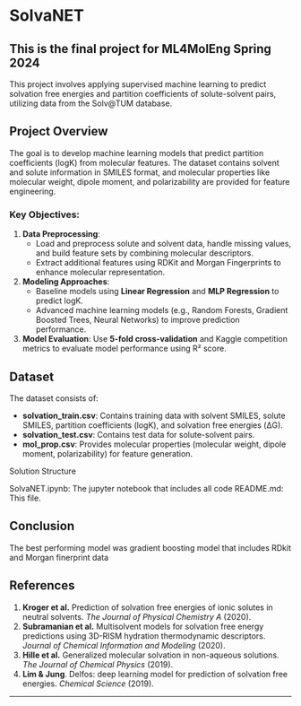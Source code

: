 # SolvaNET
## This is the final project for ML4MolEng Spring 2024

This project involves applying supervised machine learning to predict solvation free energies and partition coefficients of solute-solvent pairs, utilizing data from the Solv@TUM database.

## Project Overview

The goal is to develop machine learning models that predict partition coefficients (logK) from molecular features. The dataset contains solvent and solute information in SMILES format, and molecular properties like molecular weight, dipole moment, and polarizability are provided for feature engineering.

### Key Objectives:
1. **Data Preprocessing**:
   - Load and preprocess solute and solvent data, handle missing values, and build feature sets by combining molecular descriptors.
   - Extract additional features using RDKit and Morgan Fingerprints to enhance molecular representation.
2. **Modeling Approaches**:
   - Baseline models using **Linear Regression** and **MLP Regression** to predict logK.
   - Advanced machine learning models (e.g., Random Forests, Gradient Boosted Trees, Neural Networks) to improve prediction performance.
3. **Model Evaluation**: Use **5-fold cross-validation** and Kaggle competition metrics to evaluate model performance using R² score.

## Dataset

The dataset consists of:
- **solvation_train.csv**: Contains training data with solvent SMILES, solute SMILES, partition coefficients (logK), and solvation free energies (ΔG).
- **solvation_test.csv**: Contains test data for solute-solvent pairs.
- **mol_prop.csv**: Provides molecular properties (molecular weight, dipole moment, polarizability) for feature generation.

Solution Structure

SolvaNET.ipynb: The jupyter notebook that includes all code
README.md: This file.

## Conclusion

The best performing model was gradient boosting model that includes RDkit and Morgan finerprint data

## References

1. **Kroger et al.** Prediction of solvation free energies of ionic solutes in neutral solvents. *The Journal of Physical Chemistry A* (2020).
2. **Subramanian et al.** Multisolvent models for solvation free energy predictions using 3D-RISM hydration thermodynamic descriptors. *Journal of Chemical Information and Modeling* (2020).
3. **Hille et al.** Generalized molecular solvation in non-aqueous solutions. *The Journal of Chemical Physics* (2019).
4. **Lim & Jung**. Delfos: deep learning model for prediction of solvation free energies. *Chemical Science* (2019).



---


